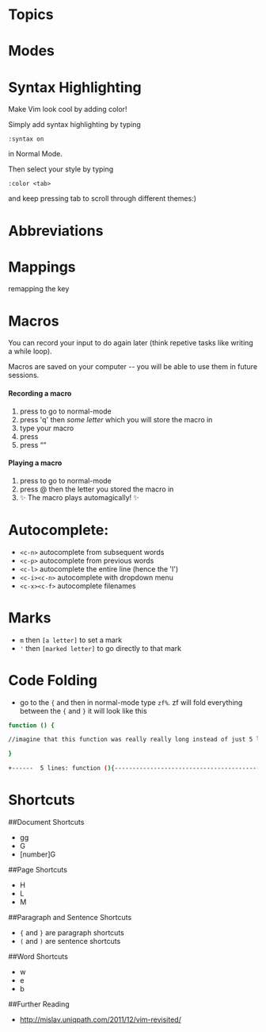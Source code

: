 Topics
=========



Modes
======



Syntax Highlighting
===================

Make Vim look cool by adding color!

Simply add syntax highlighting by typing
```vim
:syntax on
```
in Normal Mode.

Then select your style by typing
```vim
:color <tab>
```
and keep pressing tab to scroll through different themes:) 


Abbreviations
============



Mappings
========
remapping the <esc> key

Macros
======

You can record your input to do again later (think repetive tasks like writing a while loop).

Macros are saved on your computer -- you will be able to use them in future sessions.

#### Recording a macro

1. press <esc> to go to normal-mode
2. press 'q' then <em>some letter</em> which you will store the macro in
3. type your macro
4. press <esc>
5. press <q>

#### Playing a macro

1. press <esc> to go to normal-mode
2. press @ then the letter you stored the macro in 
3. :sparkles: The macro plays automagically! :sparkles:



Autocomplete:
=============
- `<c-n>` autocomplete from subsequent words
- `<c-p>` autocomplete from previous words
- `<c-l>` autocomplete the entire line (hence the 'l')
- `<c-i><c-n>` autocomplete with dropdown menu
- `<c-x><c-f>` autocomplete filenames

Marks 
=====
- `m` then `[a letter]` to set a mark
- `'` then `[marked letter]` to go directly to that mark


Code Folding
============

- go to the `{` and then in normal-mode type `zf%`.  zf will fold everything between the `{` and `}`
it will look like this

```bash
function () {

//imagine that this function was really really long instead of just 5 lines.

}
```

```bash
+------  5 lines: function (){----------------------------------------------------------------------------------------------------------------------------------------------------
```


Shortcuts
=========
##Document Shortcuts
- gg     
- G
- [number]G

##Page Shortcuts
- H
- L
- M

##Paragraph and Sentence Shortcuts
- `{` and `}` are paragraph shortcuts 
- `(` and `)` are sentence shortcuts

##Word Shortcuts
- w
- e
- b

##Further Reading

* http://mislav.uniqpath.com/2011/12/vim-revisited/
